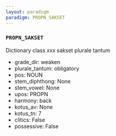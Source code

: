 ```yaml
---
layout: paradigm
paradigm: PROPN_SAKSET
---
```

### ` PROPN_SAKSET `

Dictionary class xxx sakset plurale tantum
* grade_dir: weaken
* plurale_tantum: obligatory
* pos: NOUN
* stem_diphthong: None
* stem_vowel: None
* upos: PROPN
* harmony: back
* kotus_av: None
* kotus_tn: 7
* clitics: False
* possessive: False
